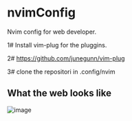 # nvimConfig


Nvim config for web developer.


1# Install vim-plug for the pluggins.

2# https://github.com/junegunn/vim-plug

3# clone the repositori in .config/nvim





## What the web looks like
![image](https://user-images.githubusercontent.com/63064991/128664873-398be685-2c89-4aee-9748-bac5ad1b99f5.png)


